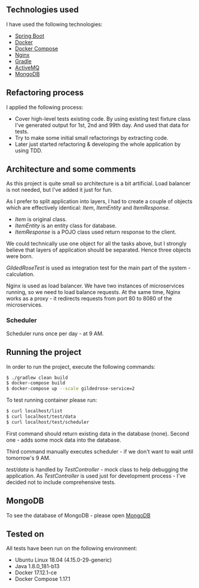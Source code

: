 ## Technologies used

I have used the following technologies:
* [Spring Boot](http://spring.io/projects/spring-boot)
* [Docker](https://www.docker.com/)
* [Docker Compose](https://docs.docker.com/compose/)
* [Nginx](https://www.nginx.com/)
* [Gradle](https://gradle.org/)
* [ActiveMQ](http://activemq.apache.org/)
* [MongoDB](https://www.mongodb.com/)

## Refactoring process

I applied the following process:

- Cover high-level tests existing code. By using existing test fixture class I've generated output for 1st, 2nd and 99th day. And used that data for tests.
- Try to make some initial small refactorings by extracting code.
- Later just started refactoring & developing the whole application by using TDD. 

## Architecture and some comments

As this project is quite small so architecture is a bit artificial. Load balancer is not needed, but I've added it just for fun.

As I prefer to split application into layers, I had to create a couple of objects which are effectively identical: *Item*, *ItemEntity* and *ItemResponse*.

- *Item* is original class.
- *ItemEntity* is an entity class for database.
- *ItemResponse* is a POJO class used return response to the client.

We could technically use one object for all the tasks above, but I strongly believe that layers of application should be separated. Hence three objects were born.

*GildedRoseTest* is used as integration test for the main part of the system - calculation.

Nginx is used as load balancer. We have two instances of microservices running, so we need to load balance requests. At the same time, Nginx works as a proxy - it redirects requests from port 80 to 8080 of the microservices.

### Scheduler

Scheduler runs once per day - at 9 AM.

## Running the project

In order to run the project, execute the following commands:

```bash
$ ./gradlew clean build
$ docker-compose build
$ docker-compose up --scale gildedrose-service=2
```

To test running container please run:

```bash
$ curl localhost/list
$ curl localhost/test/data
$ curl localhost/test/scheduler
```

First command should return existing data in the database (none). Second one - adds some mock data into the database.

Third command manually executes scheduler - if we don't want to wait until tomorrow's 9 AM.

*test/data* is handled by *TestController* - mock class to help debugging the application. As *TestController* is used just for development process - I've decided not to include comprehensive tests.

## MongoDB

To see the database of MongoDB - please open [MongoDB](http://localhost:8081/)

## Tested on

All tests have been run on the following environment:

- Ubuntu Linux 18.04 (4.15.0-29-generic)
- Java 1.8.0_181-b13
- Docker 17.12.1-ce
- Docker Compose 1.17.1
